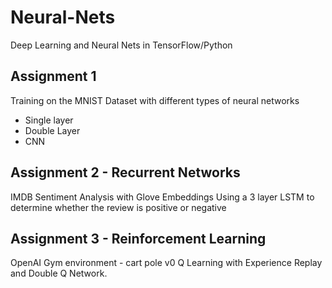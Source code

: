 # Neural-Nets
Deep Learning and Neural Nets in TensorFlow/Python


## Assignment 1
Training on the MNIST Dataset with different types of neural networks
 * Single layer
 * Double Layer
 * CNN


## Assignment 2 - Recurrent Networks
IMDB Sentiment Analysis with Glove Embeddings
Using a 3 layer LSTM to determine whether the review is positive or negative

## Assignment 3 - Reinforcement Learning
OpenAI Gym environment - cart pole v0
Q Learning with Experience Replay and Double Q Network.
